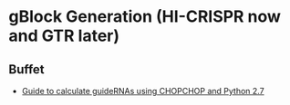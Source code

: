 # gBlock Generation (HI-CRISPR now and GTR later)

## Buffet

- [Guide to calculate guideRNAs using CHOPCHOP and Python 2.7](https://github.com/CRISPRestaurant/gBlock-Generator/blob/master/Instructions/guideRNA%20Generation%20Python%20Tutorial.md)
